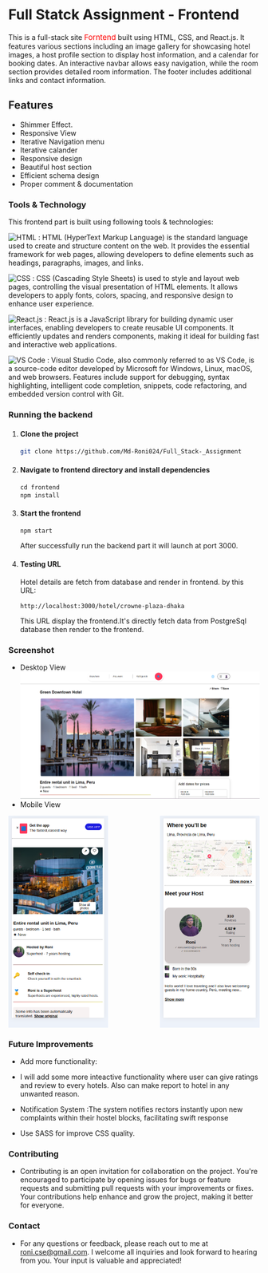 # Full Statck Assignment - Frontend
This is a full-stack site <span style="color: red;font-size:15px">Forntend</span> built using HTML, CSS, and React.js. It features various sections including an image gallery for showcasing hotel images, a host profile section to display host information, and a calendar for booking dates. An interactive navbar allows easy navigation, while the room section provides detailed room information. The footer includes additional links and contact information.

## Features
- Shimmer Effect.
- Responsive View
- Iterative Navigation menu
- Iterative calander
- Responsive design
- Beautiful host section
- Efficient schema design
- Proper comment & documentation


### Tools & Technology

This frontend part is built using following tools & technologies:

<img src="https://img.shields.io/badge/HTML-%23E34F26?style=for-the-badge&logo=html5&logoColor=white" alt="HTML" style="width: 50px; height: 20px;"/> : HTML (HyperText Markup Language) is the standard language used to create and structure content on the web. It provides the essential framework for web pages, allowing developers to define elements such as headings, paragraphs, images, and links.

<img src="https://img.shields.io/badge/CSS-%231572B6?style=for-the-badge&logo=css3&logoColor=white" alt="CSS" style="width: 50px; height: 20px;"/> : CSS (Cascading Style Sheets) is used to style and layout web pages, controlling the visual presentation of HTML elements. It allows developers to apply fonts, colors, spacing, and responsive design to enhance user experience.

<img src="https://img.shields.io/badge/React-%2361DAFB?style=for-the-badge&logo=react&logoColor=white" alt="React.js" style="width: 50px; height: 20px;"/> : React.js is a JavaScript library for building dynamic user interfaces, enabling developers to create reusable UI components. It efficiently updates and renders components, making it ideal for building fast and interactive web applications.

<img src="https://img.shields.io/badge/Visual%20Studio%20Code-%23007ACC?style=for-the-badge&logo=visual-studio-code&logoColor=white" alt="VS Code" style="width: 50px; height: 20px;"/> : Visual Studio Code, also commonly referred to as VS Code, is a source-code editor developed by Microsoft for Windows, Linux, macOS, and web browsers. Features include support for debugging, syntax highlighting, intelligent code completion, snippets, code refactoring, and embedded version control with Git.
 


### Running the backend
1. <h4>Clone the project</h4>

    ```bash
    git clone https://github.com/Md-Roni024/Full_Stack-_Assignment
    ```  
2. <h4>Navigate to frontend directory and install dependencies</h4>

    ```
    cd frontend
    npm install
    ```
3. <h4>Start the frontend</h4>

    ```
    npm start
    ```
    After successfully run the backend part it will launch at port 3000.

4. <h4>Testing URL</h4>
    Hotel details are fetch from database and render in frontend. by this URL:


    ```http
    http://localhost:3000/hotel/crowne-plaza-dhaka
    ```
    This URL display the frontend.It's directly fetch data from PostgreSql database then render to the frontend.
    

### Screenshot
- Desktop View
  ![Desktop Image](./frontend_1.png)
- Mobile View

 <div style="display: flex; justify-content: space-between;">

  <img src="./responsive_2.png" alt="Mobile Image 1" width="200" height="auto" style="margin-right: 10px;"/>
  <img src="./responsive_3.png" alt="Mobile Image 2" width="200" height="auto"/>

</div>

### Future Improvements
  - Add more functionality:

  - I will add some more inteactive functionality where user can give     ratings and review  to every hotels. Also can make report to hotel in any unwanted reason.

  - Notification System :The system notifies rectors instantly upon new complaints within their hostel blocks, facilitating swift response
  - Use SASS for improve CSS quality.



### Contributing

- Contributing is an open invitation for collaboration on the project. You're encouraged to participate by opening issues for bugs or feature requests and submitting pull requests with your improvements or fixes. Your contributions help enhance and grow the project, making it better for everyone.


### Contact

- For any questions or feedback, please reach out to me at roni.cse@gmail.com. I welcome all inquiries and look forward to hearing from you. Your input is valuable and appreciated!

